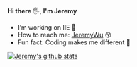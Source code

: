### 
**Hi there** 🖐️, **I'm Jeremy**

- I’m working on IIE 🥇
- How to reach me: [JeremyWu](https://jeremywu917.github.io/) 😙
- Fun fact: Coding makes me different 🚀

[![Jeremy's github stats](https://github-readme-stats.vercel.app/api?username=jeremywu917&hide=stars&them=gruvbox&count_private=true&show_icons=true&theme=radical)](https://github.com/jeremywu917/)

